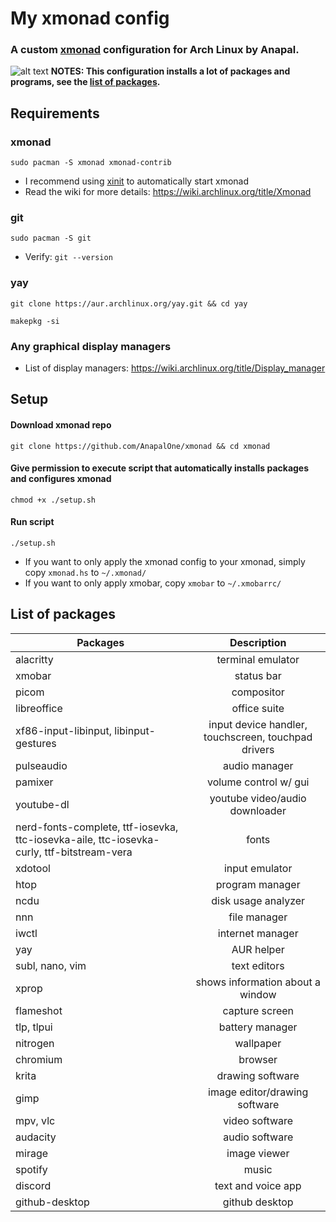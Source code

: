 # My xmonad config
### A custom [xmonad](https://xmonad.org) configuration for Arch Linux by Anapal.

![alt text](https://github.com/AnapalOne/xmonad/blob/main/2022-04-13_17-41.png "xmonad")
   **NOTES: This configuration installs a lot of packages and programs, see the [list of packages](https://github.com/AnapalOne/xmonad#list-of-packages).**

## Requirements
### xmonad
```
sudo pacman -S xmonad xmonad-contrib
```
- I recommend using [xinit](https://wiki.archlinux.org/title/Xinit) to automatically start xmonad
- Read the wiki for more details: https://wiki.archlinux.org/title/Xmonad

### git
``` 
sudo pacman -S git
```
  - Verify: `git --version`

### yay
```
git clone https://aur.archlinux.org/yay.git && cd yay
```
```
makepkg -si
``` 

### Any graphical display managers
- List of display managers: https://wiki.archlinux.org/title/Display_manager

## Setup
#### Download xmonad repo
``` 
git clone https://github.com/AnapalOne/xmonad && cd xmonad
``` 
#### Give permission to execute script that automatically installs packages and configures xmonad
```
chmod +x ./setup.sh
```
#### Run script
```
./setup.sh
```

- If you want to only apply the xmonad config to your xmonad, simply copy `xmonad.hs` to `~/.xmonad/`
- If you want to only apply xmobar, copy `xmobar` to `~/.xmobarrc/`

## List of packages
| Packages                                           | Description |
| ---------------------------------------------------|:-------------:|
| alacritty                                          | terminal emulator |
| xmobar                                             | status bar |
| picom                                              | compositor |
| libreoffice                                        | office suite |
| xf86-input-libinput, libinput-gestures             | input device handler, touchscreen, touchpad drivers |
| pulseaudio                                         | audio manager |
| pamixer                                            | volume control w/ gui |
| youtube-dl                                         | youtube video/audio downloader |
| nerd-fonts-complete, ttf-iosevka, ttc-iosevka-aile, ttc-iosevka-curly, ttf-bitstream-vera | fonts |
| xdotool                                            | input emulator |
| htop                                               | program manager |
| ncdu                                               | disk usage analyzer |
| nnn                                                | file manager |
| iwctl                                              | internet manager |
| yay                                                | AUR helper |
| subl, nano, vim                                    | text editors |
| xprop                                              | shows information about a window |
| flameshot                                          | capture screen |
| tlp, tlpui                                         | battery manager |
| nitrogen                                           | wallpaper |
| chromium                                           | browser |
| krita                                              | drawing software |
| gimp                                               | image editor/drawing software |
| mpv, vlc                                           | video software |
| audacity                                           | audio software |
| mirage                                             | image viewer |
| spotify                                            | music |
| discord                                            | text and voice app |
| github-desktop                                     | github desktop |

